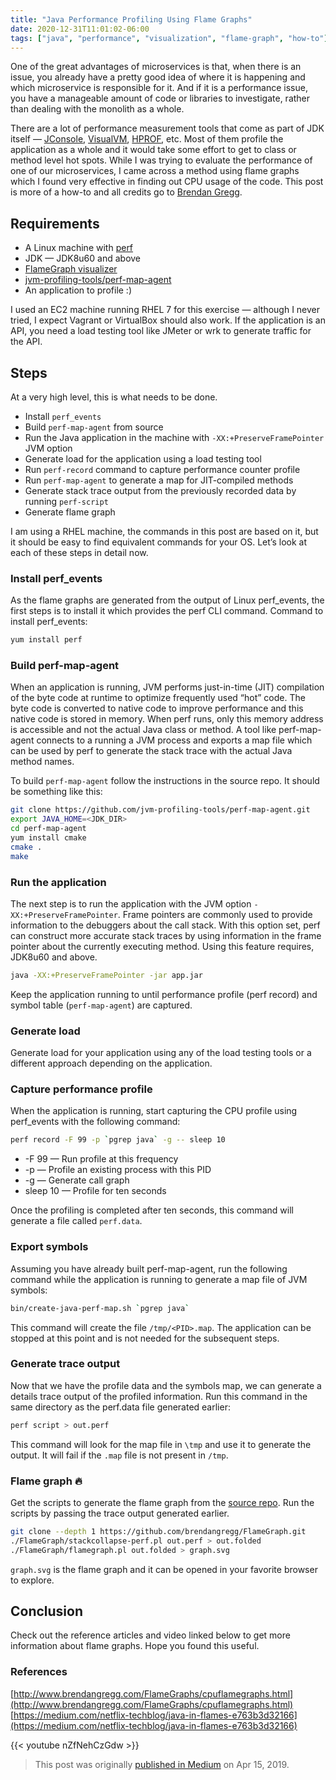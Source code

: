 ```yaml
---
title: "Java Performance Profiling Using Flame Graphs"
date: 2020-12-31T11:01:02-06:00
tags: ["java", "performance", "visualization", "flame-graph", "how-to"]
---
```


One of the great advantages of microservices is that, when there is an issue, you already have a pretty good idea of where it is happening and which microservice is responsible for it. And if it is a performance issue, you have a manageable amount of code or libraries to investigate, rather than dealing with the monolith as a whole.

There are a lot of performance measurement tools that come as part of JDK itself — [JConsole](http://openjdk.java.net/tools/svc/jconsole/), [VisualVM](https://visualvm.github.io/), [HPROF](https://docs.oracle.com/javase/7/docs/technotes/samples/hprof.html), etc. Most of them profile the application as a whole and it would take some effort to get to class or method level hot spots. While I was trying to evaluate the performance of one of our microservices, I came across a method using flame graphs which I found very effective in finding out CPU usage of the code. This post is more of a how-to and all credits go to [Brendan Gregg](http://www.brendangregg.com/blog/2014-06-12/java-flame-graphs.html).

## Requirements

- A Linux machine with [perf](https://perf.wiki.kernel.org/index.php/Main_Page)
- JDK — JDK8u60 and above
- [FlameGraph visualizer](https://github.com/brendangregg/FlameGraph)
- [jvm-profiling-tools/perf-map-agent](https://github.com/jvm-profiling-tools/perf-map-agent)
- An application to profile :)

I used an EC2 machine running RHEL 7 for this exercise — although I never tried, I expect Vagrant or VirtualBox should also work. If the application is an API, you need a load testing tool like JMeter or wrk to generate traffic for the API.

## Steps

At a very high level, this is what needs to be done.

- Install `perf_events`
- Build `perf-map-agent` from source
- Run the Java application in the machine with `-XX:+PreserveFramePointer` JVM option
- Generate load for the application using a load testing tool
- Run `perf-record` command to capture performance counter profile
- Run `perf-map-agent` to generate a map for JIT-compiled methods
- Generate stack trace output from the previously recorded data by running `perf-script`
- Generate flame graph

I am using a RHEL machine, the commands in this post are based on it, but it should be easy to find equivalent commands for your OS. Let’s look at each of these steps in detail now.

### Install perf_events

As the flame graphs are generated from the output of Linux perf_events, the first steps is to install it which provides the perf CLI command. Command to install perf_events:

```bash 
yum install perf
```

### Build perf-map-agent

When an application is running, JVM performs just-in-time (JIT) compilation of the byte code at runtime to optimize frequently used “hot” code. The byte code is converted to native code to improve performance and this native code is stored in memory. When perf runs, only this memory address is accessible and not the actual Java class or method. A tool like perf-map-agent connects to a running a JVM process and exports a map file which can be used by perf to generate the stack trace with the actual Java method names.

To build `perf-map-agent` follow the instructions in the source repo. It should be something like this:

```bash
git clone https://github.com/jvm-profiling-tools/perf-map-agent.git
export JAVA_HOME=<JDK_DIR>
cd perf-map-agent
yum install cmake
cmake .
make
```

### Run the application

The next step is to run the application with the JVM option `-XX:+PreserveFramePointer`. Frame pointers are commonly used to provide information to the debuggers about the call stack. With this option set, perf can construct more accurate stack traces by using information in the frame pointer about the currently executing method. Using this feature requires, JDK8u60 and above.

```bash
java -XX:+PreserveFramePointer -jar app.jar
```

Keep the application running to until performance profile (perf record) and symbol table (`perf-map-agent`) are captured.

### Generate load

Generate load for your application using any of the load testing tools or a different approach depending on the application.

### Capture performance profile

When the application is running, start capturing the CPU profile using perf_events with the following command:

```bash
perf record -F 99 -p `pgrep java` -g -- sleep 10
```

- -F 99 — Run profile at this frequency
- -p — Profile an existing process with this PID
- -g — Generate call graph
- sleep 10 — Profile for ten seconds

Once the profiling is completed after ten seconds, this command will generate a file called `perf.data`.

### Export symbols

Assuming you have already built perf-map-agent, run the following command while the application is running to generate a map file of JVM symbols:

```bash
bin/create-java-perf-map.sh `pgrep java`
```

This command will create the file `/tmp/<PID>.map`. The application can be stopped at this point and is not needed for the subsequent steps.

### Generate trace output

Now that we have the profile data and the symbols map, we can generate a details trace output of the profiled information. Run this command in the same directory as the perf.data file generated earlier:

```bash
perf script > out.perf
```

This command will look for the map file in `\tmp` and use it to generate the output. It will fail if the `.map` file is not present in `/tmp`.

### Flame graph 🔥

Get the scripts to generate the flame graph from the [source repo](https://github.com/brendangregg/FlameGraph). Run the scripts by passing the trace output generated earlier.

```bash
git clone --depth 1 https://github.com/brendangregg/FlameGraph.git
./FlameGraph/stackcollapse-perf.pl out.perf > out.folded
./FlameGraph/flamegraph.pl out.folded > graph.svg
```

`graph.svg` is the flame graph and it can be opened in your favorite browser to explore.

## Conclusion

Check out the reference articles and video linked below to get more information about flame graphs. Hope you found this useful.

### References
[http://www.brendangregg.com/FlameGraphs/cpuflamegraphs.html](http://www.brendangregg.com/FlameGraphs/cpuflamegraphs.html)  
[https://medium.com/netflix-techblog/java-in-flames-e763b3d32166](https://medium.com/netflix-techblog/java-in-flames-e763b3d32166)

{{< youtube nZfNehCzGdw >}}

> This post was originally [published in Medium](https://medium.com/@maheshsenni/java-performance-profiling-using-flame-graphs-e29238130375) on Apr 15, 2019.
